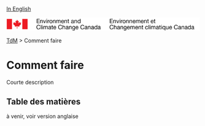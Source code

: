 [In English](readme_en.md)

![ECCC logo](../img_eccc-logo.png)

[TdM](../readme_fr.md) > Comment faire


Comment faire
=============

Courte description

Table des matières
----------------

à venir, voir version anglaise